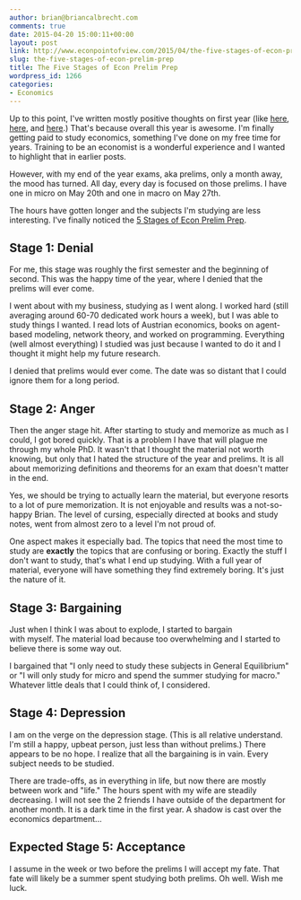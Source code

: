 ```yaml
---
author: brian@briancalbrecht.com
comments: true
date: 2015-04-20 15:00:11+00:00
layout: post
link: http://www.econpointofview.com/2015/04/the-five-stages-of-econ-prelim-prep/
slug: the-five-stages-of-econ-prelim-prep
title: The Five Stages of Econ Prelim Prep
wordpress_id: 1266
categories:
- Economics
---
```


Up to this point, I've written mostly positive thoughts on first year (like [here](http://www.econpointofview.com/2014/12/one-semester-in-an-economics-phd/), [here](http://www.econpointofview.com/2015/03/what-football-taught-me-about-phd-economics/), and [here](http://www.econpointofview.com/2015/03/year-1-phd-update-spring-break-edition/).) That's because overall this year is awesome. I'm finally getting paid to study economics, something I've done on my free time for years. Training to be an economist is a wonderful experience and I wanted to highlight that in earlier posts.

However, with my end of the year exams, aka prelims, only a month away, the mood has turned. All day, every day is focused on those prelims. I have one in micro on May 20th and one in macro on May 27th.

The hours have gotten longer and the subjects I'm studying are less interesting. I've finally noticed the [5 Stages of Econ Prelim Prep](http://psychcentral.com/lib/the-5-stages-of-loss-and-grief/000617).


## Stage 1: Denial


For me, this stage was roughly the first semester and the beginning of second. This was the happy time of the year, where I denied that the prelims will ever come.

I went about with my business, studying as I went along. I worked hard (still averaging around 60-70 dedicated work hours a week), but I was able to study things I wanted. I read lots of Austrian economics, books on agent-based modeling, network theory, and worked on programming. Everything (well almost everything) I studied was just because I wanted to do it and I thought it might help my future research.

I denied that prelims would ever come. The date was so distant that I could ignore them for a long period.


## Stage 2: Anger


Then the anger stage hit. After starting to study and memorize as much as I could, I got bored quickly. That is a problem I have that will plague me through my whole PhD. It wasn't that I thought the material not worth knowing, but only that I hated the structure of the year and prelims. It is all about memorizing definitions and theorems for an exam that doesn't matter in the end.

Yes, we should be trying to actually learn the material, but everyone resorts to a lot of pure memorization. It is not enjoyable and results was a not-so-happy Brian. The level of cursing, especially directed at books and study notes, went from almost zero to a level I'm not proud of.

One aspect makes it especially bad. The topics that need the most time to study are **exactly** the topics that are confusing or boring. Exactly the stuff I don't want to study, that's what I end up studying. With a full year of material, everyone will have something they find extremely boring. It's just the nature of it.


## Stage 3: Bargaining


Just when I think I was about to explode, I started to bargain with myself. The material load because too overwhelming and I started to believe there is some way out.

I bargained that "I only need to study these subjects in General Equilibrium" or "I will only study for micro and spend the summer studying for macro." Whatever little deals that I could think of, I considered.


## Stage 4: Depression


I am on the verge on the depression stage. (This is all relative understand. I'm still a happy, upbeat person, just less than without prelims.) There appears to be no hope. I realize that all the bargaining is in vain. Every subject needs to be studied.

There are trade-offs, as in everything in life, but now there are mostly between work and "life." The hours spent with my wife are steadily decreasing. I will not see the 2 friends I have outside of the department for another month. It is a dark time in the first year. A shadow is cast over the economics department...


## Expected Stage 5: Acceptance


I assume in the week or two before the prelims I will accept my fate. That fate will likely be a summer spent studying both prelims. Oh well. Wish me luck.
